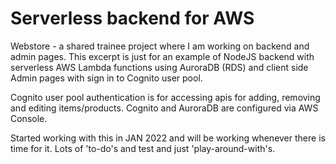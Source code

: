 # Serverless backend for AWS
Webstore - a shared trainee project where I am working on backend and admin pages. This excerpt is just for an example of NodeJS backend with serverless AWS Lambda functions using AuroraDB (RDS) and client side Admin pages with sign in to Cognito user pool. 

Cognito user pool authentication is for accessing apis for adding, removing and editing items/products. Cognito and AuroraDB are configured via AWS Console.

Started working with this in JAN 2022 and will be working whenever there is time for it. Lots of 'to-do's and test and just 'play-around-with's.
